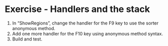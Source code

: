 ﻿# Exercise - Handlers and the stack

1.  In “ShowRegions”, change the handler for the F9 key to use the sorter anonymous method.
2.  Add one more handler for the F10 key using anonymous method syntax.
2.	Build and test.
